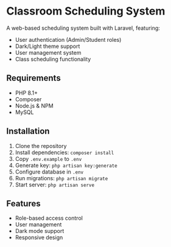# Classroom Scheduling System

A web-based scheduling system built with Laravel, featuring:
- User authentication (Admin/Student roles)
- Dark/Light theme support
- User management system
- Class scheduling functionality

## Requirements
- PHP 8.1+
- Composer
- Node.js & NPM
- MySQL

## Installation
1. Clone the repository
2. Install dependencies: `composer install`
3. Copy `.env.example` to `.env`
4. Generate key: `php artisan key:generate`
5. Configure database in `.env`
6. Run migrations: `php artisan migrate`
7. Start server: `php artisan serve`

## Features
- Role-based access control
- User management
- Dark mode support
- Responsive design
